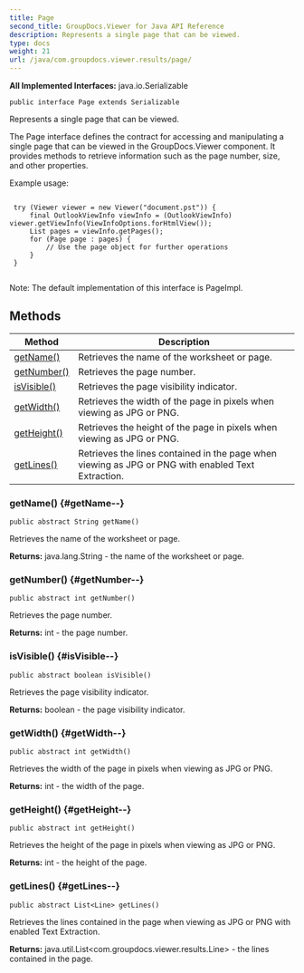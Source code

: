 ```yaml
---
title: Page
second_title: GroupDocs.Viewer for Java API Reference
description: Represents a single page that can be viewed.
type: docs
weight: 21
url: /java/com.groupdocs.viewer.results/page/
---
```

**All Implemented Interfaces:**
java.io.Serializable
```
public interface Page extends Serializable
```

Represents a single page that can be viewed.

The Page interface defines the contract for accessing and manipulating a single page that can be viewed in the GroupDocs.Viewer component. It provides methods to retrieve information such as the page number, size, and other properties.

Example usage:

```

 try (Viewer viewer = new Viewer("document.pst")) {
     final OutlookViewInfo viewInfo = (OutlookViewInfo) viewer.getViewInfo(ViewInfoOptions.forHtmlView());
     List pages = viewInfo.getPages();
     for (Page page : pages) {
         // Use the page object for further operations
     }
 }
 
```

Note: The default implementation of this interface is PageImpl.
## Methods

| Method | Description |
| --- | --- |
| [getName()](#getName--) | Retrieves the name of the worksheet or page. |
| [getNumber()](#getNumber--) | Retrieves the page number. |
| [isVisible()](#isVisible--) | Retrieves the page visibility indicator. |
| [getWidth()](#getWidth--) | Retrieves the width of the page in pixels when viewing as JPG or PNG. |
| [getHeight()](#getHeight--) | Retrieves the height of the page in pixels when viewing as JPG or PNG. |
| [getLines()](#getLines--) | Retrieves the lines contained in the page when viewing as JPG or PNG with enabled Text Extraction. |
### getName() {#getName--}
```
public abstract String getName()
```


Retrieves the name of the worksheet or page.

**Returns:**
java.lang.String - the name of the worksheet or page.
### getNumber() {#getNumber--}
```
public abstract int getNumber()
```


Retrieves the page number.

**Returns:**
int - the page number.
### isVisible() {#isVisible--}
```
public abstract boolean isVisible()
```


Retrieves the page visibility indicator.

**Returns:**
boolean - the page visibility indicator.
### getWidth() {#getWidth--}
```
public abstract int getWidth()
```


Retrieves the width of the page in pixels when viewing as JPG or PNG.

**Returns:**
int - the width of the page.
### getHeight() {#getHeight--}
```
public abstract int getHeight()
```


Retrieves the height of the page in pixels when viewing as JPG or PNG.

**Returns:**
int - the height of the page.
### getLines() {#getLines--}
```
public abstract List<Line> getLines()
```


Retrieves the lines contained in the page when viewing as JPG or PNG with enabled Text Extraction.

**Returns:**
java.util.List<com.groupdocs.viewer.results.Line> - the lines contained in the page.
